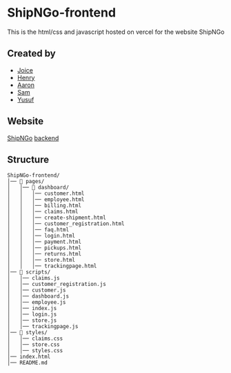 # ShipNGo-frontend
This is the html/css and javascript hosted on vercel for the website ShipNGo

## Created by
- [Joice](https://github.com/joiceM18)
- [Henry](https://github.com/plobethus)
- [Aaron](https://github.com/Happydragon123)
- [Sam](https://github.com/SamuelAlvarez690)
- [Yusuf](https://github.com/GlowSand)

## Website
[ShipNGo](https://ship-n-go-frontend.vercel.app)
[backend](https://github.com/plobethus/ShipNGo-backend)
## Structure
```
ShipNGo-frontend/
│── 📂 pages/
│   │── 📂 dashboard/
│   │   │── customer.html
│   │   │── employee.html
│   │   │── billing.html
│   │   │── claims.html
│   │   │── create-shipment.html
│   │   │── customer_registration.html
│   │   │── faq.html
│   │   │── login.html
│   │   │── payment.html
│   │   │── pickups.html
│   │   │── returns.html
│   │   │── store.html
│   │   │── trackingpage.html
│── 📂 scripts/
│   │── claims.js
│   │── customer_registration.js
│   │── customer.js
│   │── dashboard.js
│   │── employee.js
│   │── index.js
│   │── login.js
│   │── store.js
│   │── trackingpage.js
│── 📂 styles/
│   │── claims.css
│   │── store.css
│   │── styles.css
│── index.html
│── README.md
```
